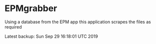 # EPMgrabber
Using a database from the EPM app this application scrapes the files as required


Latest backup: Sun Sep 29 16:18:01 UTC 2019
